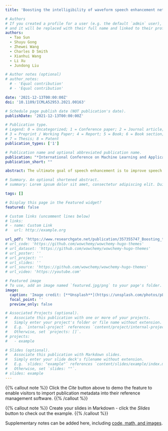 ```yaml
---
title: 'Boosting the intelligibility of waveform speech enhancement networks through self-supervised representations'

# Authors
# If you created a profile for a user (e.g. the default `admin` user), write the username (folder name) here
# and it will be replaced with their full name and linked to their profile.
authors:
  - Tao Sun
  - Shuyu Gong
  - Zhewei Wang
  - Charles D Smith 
  - Xianhui Wang
  - Li Xu
  - Jundong Liu

# Author notes (optional)
# author_notes:
  # - 'Equal contribution'
  # - 'Equal contribution'

date: '2021-12-13T00:00:00Z'
doi: '10.1109/ICMLA52953.2021.00163'

# Schedule page publish date (NOT publication's date).
publishDate: '2021-12-13T00:00:00Z'

# Publication type.
# Legend: 0 = Uncategorized; 1 = Conference paper; 2 = Journal article;
# 3 = Preprint / Working Paper; 4 = Report; 5 = Book; 6 = Book section;
# 7 = Thesis; 8 = Patent
publication_types: ['1']

# Publication name and optional abbreviated publication name.
publication: "*International Conference on Machine Learning and Applications* (ICMLA, 2021)"
publication_short: ""

abstract: The ultimate goal of speech enhancement is to improve speech quality and intelligibility. Integrating human speech elements into waveform denoising neural networks has proven to be a simple yet effective strategy for this purpose. Such integration, however, has mostly been carried out within supervised learning settings, without taking advantage of the power of the latest self-supervised learning models, which have demonstrated remarkable capability of extracting knowledge from large training sets. In this paper, we present K-SENet, a knowledge-assisted waveform framework for speech enhancement. Wave-U-Net is utilized as the baseline model and the foundation to build our framework. To achieve enhanced intelligibility, we propose a perceptual loss function that relies on self-supervised speech representations pretrained on large datasets, to provide guidance for the baseline network. Wav2vec and PASE are the choices of self-supervised models in this work. Our proposed perceptual loss is calculated upon the perceptual similarities captured by the speech representations. Minimizing this loss would ensure the denoised network outputs sound like clean human speeches. Experiments on the Noisy VCTK and modified TIMIT datasets demonstrate that our K-SENet can significantly improve the perceptual quality of network outputs.

# Summary. An optional shortened abstract.
# summary: Lorem ipsum dolor sit amet, consectetur adipiscing elit. Duis posuere tellus ac convallis placerat. Proin tincidunt magna sed ex sollicitudin condimentum.

tags: []

# Display this page in the Featured widget?
featured: false

# Custom links (uncomment lines below)
# links:
# - name: Custom Link
#   url: http://example.org

url_pdf: 'https://www.researchgate.net/publication/357355747_Boosting_the_Intelligibility_of_Waveform_Speech_Enhancement_Networks_through_Self-supervised_Representations#fullTextFileContent'
# url_code: 'https://github.com/wowchemy/wowchemy-hugo-themes'
# url_dataset: 'https://github.com/wowchemy/wowchemy-hugo-themes'
# url_poster: ''
# url_project: ''
# url_slides: ''
# url_source: 'https://github.com/wowchemy/wowchemy-hugo-themes'
# url_video: 'https://youtube.com'

# Featured image
# To use, add an image named `featured.jpg/png` to your page's folder.
image:
  caption: 'Image credit: [**Unsplash**](https://unsplash.com/photos/pLCdAaMFLTE)'
  focal_point: ''
  preview_only: false

# Associated Projects (optional).
#   Associate this publication with one or more of your projects.
#   Simply enter your project's folder or file name without extension.
#   E.g. `internal-project` references `content/project/internal-project/index.md`.
#   Otherwise, set `projects: []`.
# projects:
#   - example

# Slides (optional).
#   Associate this publication with Markdown slides.
#   Simply enter your slide deck's filename without extension.
#   E.g. `slides: "example"` references `content/slides/example/index.md`.
#   Otherwise, set `slides: ""`.
# slides: example
---
```


{{% callout note %}}
Click the _Cite_ button above to demo the feature to enable visitors to import publication metadata into their reference management software.
{{% /callout %}}

{{% callout note %}}
Create your slides in Markdown - click the _Slides_ button to check out the example.
{{% /callout %}}

Supplementary notes can be added here, including [code, math, and images](https://wowchemy.com/docs/writing-markdown-latex/).
